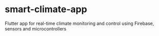 # smart-climate-app
Flutter app for real-time climate monitoring and control using Firebase, sensors and microcontrollers
